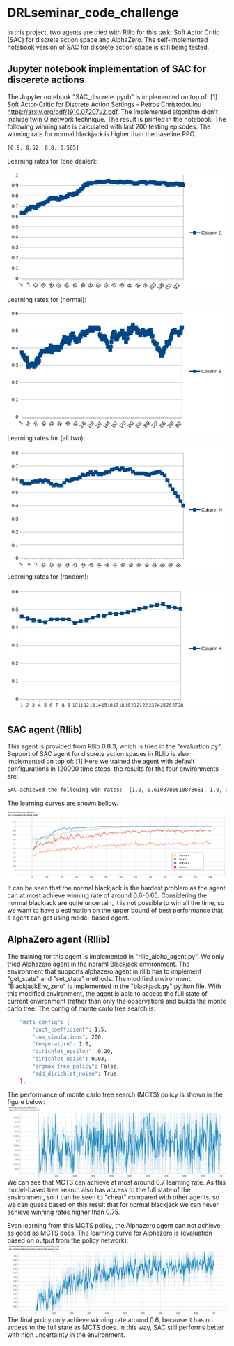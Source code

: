 # DRLseminar_code_challenge
In this project, two agents are tried with Rllib for this task: Soft Actor Critic (SAC) for discrete action space and AlphaZero. The self-implemented notebook version of SAC for discrete action space is still being tested.
## Jupyter notebook implementation of SAC for discerete actions
The Jupyter notebook "SAC_discrete.ipynb" is implemented on top of: [1] Soft Actor-Critic for Discrete Action Settings - Petros Christodoulou https://arxiv.org/pdf/1910.07207v2.pdf. The implemented algorithm didn't include twin Q network technique. The result is printed in the notebook. The following winning rate is calculated with last 200 testing episodes. The winning rate for normal blackjack is higher than the baseline PPO. 
```bash
[0.9, 0.52, 0.0, 0.505]
```
Learning rates for (one dealer):

![learning curve (one dealer)](https://github.com/ToolManChang/DRLseminar_code_challenge/blob/master/DRL_Seminar_BlackJack/one_dealer.png)
Learning rates for (normal):

![learning curve (normal)](https://github.com/ToolManChang/DRLseminar_code_challenge/blob/master/DRL_Seminar_BlackJack/normal.png)
Learning rates for (all two):

![learning curve (all two)](https://github.com/ToolManChang/DRLseminar_code_challenge/blob/master/DRL_Seminar_BlackJack/all_two.png)
Learning rates for (random):

![learning curve (random)](https://github.com/ToolManChang/DRLseminar_code_challenge/blob/master/DRL_Seminar_BlackJack/random.png)

## SAC agent (Rllib)
This agent is provided from Rllib 0.8.3, which is tried in the "evaluation.py". Support of SAC agent for discrete action spaces in RLlib is also implemented on top of: [1]
Here we trained the agent with default configurations in 120000 time steps, the results for the four environments are:
```bash
SAC achieved the following win rates:  [1.0, 0.6108786610878661, 1.0, 0.9]
```
The learning curves are shown bellow. 
![learning curve](https://github.com/ToolManChang/DRLseminar_code_challenge/blob/master/DRL_Seminar_BlackJack/learning%20curve.png)
It can be seen that the normal blackjack is the hardest problem as the agent can at most achieve winning rate of around 0.6-0.65. Considering the normal blackjack are quite uncertain, it is not possible to win all the time, so we want to have a estimation on the upper bound of best performance that a agent can get using model-based agent.
## AlphaZero agent (Rllib)
The training for this agent is implemented in "rllib_alpha_agent.py". We only tried Alphazero agent in the noraml Blackjack environment. The environment that supports alphazero agent in rllib has to implement "get_state" and "set_state" methods. The modified environment "BlackjackEnv_zero" is implemented in the "blackjack.py" python file. With this modified environment, the agent is able to access the full state of current environment (rather than only the observation) and builds the monte carlo tree. The config of monte carlo tree search is:
```bash
    "mcts_config": {
        "puct_coefficient": 1.5,
        "num_simulations": 200,
        "temperature": 1.0,
        "dirichlet_epsilon": 0.20,
        "dirichlet_noise": 0.03,
        "argmax_tree_policy": False,
        "add_dirichlet_noise": True,
    },
```
The performance of monte carlo tree search (MCTS) policy is shown in the figure below:
![monte_carlo](https://github.com/ToolManChang/DRLseminar_code_challenge/blob/master/DRL_Seminar_BlackJack/monte_carlo.png)
We can see that MCTS can achieve at most around 0.7 learning rate. As this model-based tree search also has access to the full state of the environment, so it can be seen to "cheat" compared with other agents, so we can guess based on this result that for normal blackjack we can never achieve winning rates higher than 0.75.

Even learning from this MCTS policy, the Alphazero agent can not achieve as good as MCTS does. The learning curve for Alphazero is (evaluation based on output from the policy network):
![alphazero](https://github.com/ToolManChang/DRLseminar_code_challenge/blob/master/DRL_Seminar_BlackJack/alpha_zero.png)
The final policy only achieve winning rate around 0.6, because it has no access to the full state as MCTS does. In this way, SAC still performs better with high uncertainty in the environment.
